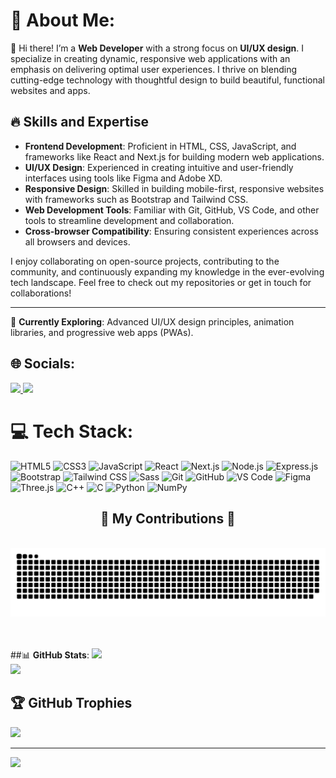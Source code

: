 # 💫 About Me:
👋 Hi there! I’m a **Web Developer** with a strong focus on **UI/UX design**. I specialize in creating dynamic, responsive web applications with an emphasis on delivering optimal user experiences. I thrive on blending cutting-edge technology with thoughtful design to build beautiful, functional websites and apps.

## 🔥 Skills and Expertise

- **Frontend Development**: Proficient in HTML, CSS, JavaScript, and frameworks like React and Next.js for building modern web applications.  
- **UI/UX Design**: Experienced in creating intuitive and user-friendly interfaces using tools like Figma and Adobe XD.  
- **Responsive Design**: Skilled in building mobile-first, responsive websites with frameworks such as Bootstrap and Tailwind CSS.  
- **Web Development Tools**: Familiar with Git, GitHub, VS Code, and other tools to streamline development and collaboration.  
- **Cross-browser Compatibility**: Ensuring consistent experiences across all browsers and devices.  

I enjoy collaborating on open-source projects, contributing to the community, and continuously expanding my knowledge in the ever-evolving tech landscape. Feel free to check out my repositories or get in touch for collaborations!

---

🌱 **Currently Exploring**: Advanced UI/UX design principles, animation libraries, and progressive web apps (PWAs).


## 🌐 Socials:
<a href="https://www.linkedin.com/in/arjunnegi" target="_blank">
  <img src="https://img.shields.io/badge/LinkedIn-%230077B5.svg?logo=linkedin&logoColor=white" />
</a>
<a href="https://instagram.com/arjunnegi.insta" target="_blank">
  <img src="https://img.shields.io/badge/Instagram-%23E4405F.svg?logo=Instagram&logoColor=white" />
</a>


# 💻 Tech Stack:
![HTML5](https://img.shields.io/badge/HTML5-%23E34F26.svg?style=for-the-badge&logo=html5&logoColor=white) 
![CSS3](https://img.shields.io/badge/CSS3-%231572B6.svg?style=for-the-badge&logo=css3&logoColor=white) 
![JavaScript](https://img.shields.io/badge/javascript-%23323330.svg?style=for-the-badge&logo=javascript&logoColor=%23F7DF1E) 
![React](https://img.shields.io/badge/react-%2320232a.svg?style=for-the-badge&logo=react&logoColor=%2361DAFB) 
![Next.js](https://img.shields.io/badge/Next.js-%23000000.svg?style=for-the-badge&logo=next.js&logoColor=white) 
![Node.js](https://img.shields.io/badge/node.js-%23339933.svg?style=for-the-badge&logo=node.js&logoColor=white) 
![Express.js](https://img.shields.io/badge/Express.js-%23404d59.svg?style=for-the-badge&logo=express&logoColor=white) 
![Bootstrap](https://img.shields.io/badge/bootstrap-%23563D7C.svg?style=for-the-badge&logo=bootstrap&logoColor=white) 
![Tailwind CSS](https://img.shields.io/badge/Tailwind%20CSS-%2338B2AC.svg?style=for-the-badge&logo=tailwindcss&logoColor=white) 
![Sass](https://img.shields.io/badge/Sass-%23CC6699.svg?style=for-the-badge&logo=sass&logoColor=white) 
![Git](https://img.shields.io/badge/git-%23F1502F.svg?style=for-the-badge&logo=git&logoColor=white) 
![GitHub](https://img.shields.io/badge/github-%23121011.svg?style=for-the-badge&logo=github&logoColor=white) 
![VS Code](https://img.shields.io/badge/VS%20Code-%23007ACC.svg?style=for-the-badge&logo=visual-studio-code&logoColor=white) 
![Figma](https://img.shields.io/badge/Figma-%23F24E1E.svg?style=for-the-badge&logo=figma&logoColor=white) 
![Three.js](https://img.shields.io/badge/Three.js-%234A90E2.svg?style=for-the-badge&logo=three.js&logoColor=white) 
![C++](https://img.shields.io/badge/c++-%2300599C.svg?style=for-the-badge&logo=c%2B%2B&logoColor=white) 
![C](https://img.shields.io/badge/c-%2300599C.svg?style=for-the-badge&logo=c&logoColor=white) 
![Python](https://img.shields.io/badge/python-3670A0?style=for-the-badge&logo=python&logoColor=ffdd54) 
![NumPy](https://img.shields.io/badge/numpy-%23013243.svg?style=for-the-badge&logo=numpy&logoColor=white)


<div align="center">
  <h2>🐍 My Contributions 🐍</h2>
  <br>
  <img alt="snake eating my contributions" src="https://github.com/CoderOtakuX/CoderOtakuX/blob/output/github-snake-dark.svg" />
  <br/><br/><br/>
</div>


##📊 **GitHub Stats**:
![](https://github-readme-streak-stats.herokuapp.com/?user=CoderOtakuX&theme=dark&hide_border=false)<br/>
![](https://github-readme-stats.vercel.app/api/top-langs/?username=CoderOtakuX&theme=dark&hide_border=false&include_all_commits=true&count_private=true&layout=compact)

## 🏆 GitHub Trophies
![](https://github-profile-trophy.vercel.app/?username=CoderOtakuX&theme=radical&no-frame=false&no-bg=true&margin-w=4)

---

[![](https://visitcount.itsvg.in/api?id=CoderOtakuX&icon=0&color=0)](https://visitcount.itsvg.in)


<!-- Proudly created with GPRM ( https://gprm.itsvg.in ) -->
